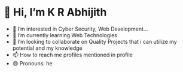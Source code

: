 # 👋 Hi, I’m K R Abhijith
- 👀 I’m interested in Cyber Security, Web Development...
- 🌱 I’m currently learning Web Technologies
- 💞️ I’m looking to collaborate on Quality Projects that i can utilize my potential and my knowledge
- 📫 How to reach me profiles mentioned in profile
- 😄 Pronouns: he

<!---
krAbhijith/krAbhijith is a ✨ special ✨ repository because its `README.md` (this file) appears on your GitHub profile.
You can click the Preview link to take a look at your changes.
--->
